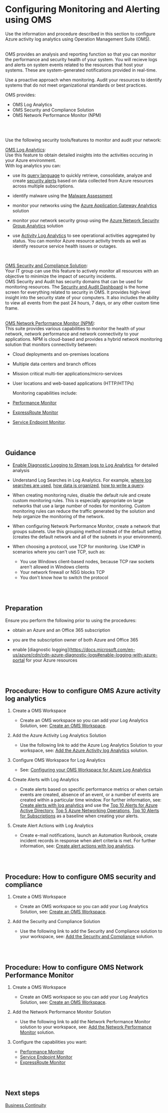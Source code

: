 # Configuring Monitoring and Alerting using OMS
Use the information and procedure described in this section to configure Azure activity log analytics using Operation Management Suite (OMS).
<br />
<br />

OMS provides an analysis and reporting function so that you can monitor the performance and security health of your system. You will recieve logs and alerts on system events related to the resources that host your systems. These are system-generated notifications provided in real-time. 

Use a proactive approach when monitoring. Audit your resources to identify systems that do not meet organizational standards or best practices.

OMS provides:
- OMS Log Analytics
- OMS Security and Compliance Solution
- OMS Network Performance Monitor (NPM)
<br />
<br />

Use the following security tools/features to monitor and audit your network: 

 [OMS Log Analytics](https://docs.microsoft.com/en-us/azure/log-analytics/log-analytics-overview?toc=%2fazure%2foperations-management-suite%2ftoc.json):  
 Use this feature to obtain detailed insights into the activities occuring in your Azure environment.   
 With log analytics you can:  
- use its [query language](https://docs.loganalytics.io/index) to quickly retrieve, consolidate, analyze and create [security alerts](https://docs.microsoft.com/en-us/azure/security-center/security-center-managing-and-responding-alerts) based on data collected from Azure resources across multiple subscriptions.  
     
- identify malware using the [Malware Assessment](https://docs.microsoft.com/en-us/azure/log-analytics/log-analytics-malware?toc=%2fazure%2foperations-management-suite%2ftoc.json) 
- monitor your networks using the [Azure Application Gateway Analytics](https://docs.microsoft.com/en-us/azure/log-analytics/log-analytics-azure-networking-analytics?toc=%2fazure%2foperations-management-suite%2ftoc.json#azure-application-gateway-analytics-solution-in-log-analytics) solution 
- monitor your network security group using the [Azure Network Security Group Analytics](https://docs.microsoft.com/en-us/azure/log-analytics/log-analytics-azure-networking-analytics?toc=%2fazure%2foperations-management-suite%2ftoc.json#azure-network-security-group-analytics-solution-in-log-analytics) solution
- use [Activity Log Analytics](https://docs.microsoft.com/en-us/azure/log-analytics/log-analytics-activity) to see operational activities aggregated by status. You can monitor Azure resource activity trends as well as identify resource service health issues or outages.
<br />

[OMS Security and Compliance Solution](https://docs.microsoft.com/en-us/azure/operations-management-suite/oms-security-getting-started#oms-security-and-audit-dashboard):  
  Your IT group can use this feature to actively monitor all resources with an objective to minimize the impact of security incidents.  
  OMS Security and Audit has security domains that can be used for monitoring resources. The [Security and Audit Dashboard](https://docs.microsoft.com/en-us/azure/operations-management-suite/oms-security-getting-started#oms-security-and-audit-dashboard) is the home screen for everything related to security in OMS. It provides high-level insight into the security state of your computers. It also includes the ability to view all events from the past 24 hours, 7 days, or any other custom time frame.
<br />
<br />

[OMS Network Performance Monitor (NPM)](https://docs.microsoft.com/en-us/azure/log-analytics/log-analytics-network-performance-monitor):  
  This suite provides various capabilities to monitor the health of your network, network performance and network connectivity to your applications. NPM is cloud-based and provides a hybrid network monitoring solution that monitors connectivity between:   
- Cloud deployments and on-premises locations  
- Multiple data centers and branch offices  
- Mission critical multi-tier applications/micro-services  
- User locations and web-based applications (HTTP/HTTPs)   

   Monitoring capabilities include:  
- [Performance Monitor](https://docs.microsoft.com/en-us/azure/log-analytics/log-analytics-network-performance-monitor-performance-monitor)  
- [ExpressRoute Monitor](https://docs.microsoft.com/en-us/azure/log-analytics/log-analytics-network-performance-monitor-expressroute)   
- [Service Endpoint Monitor](https://docs.microsoft.com/en-us/azure/log-analytics/log-analytics-network-performance-monitor-service-endpoint). 
<br />
<br />

## Guidance

- [Enable Diagnostic Logging to Stream logs to Log Analytics](https://docs.microsoft.com/en-us/azure/monitoring-and-diagnostics/monitor-stream-diagnostic-logs-log-analytics) for detailed analysis  

 - Understand Log Searches in Log Analytics. For example, [where log searches are used](https://docs.microsoft.com/en-us/azure/log-analytics/log-analytics-log-search#where-log-searches-are-used), [how data is organized](https://docs.microsoft.com/en-us/azure/log-analytics/log-analytics-log-search#how-log-analytics-data-is-organized), [how to write a query](https://docs.microsoft.com/en-us/azure/log-analytics/log-analytics-log-search#writing-a-query). 
 - When creating monitoring rules, disable the default rule and create custom monitoring rules. This is especially appropriate on large networks that use a large number of nodes for monitoring. Custom monitoring rules can reduce the traffic generated by the solution and help organize the monitoring of the network. 
 - When configuring Network Performance Monitor, create a network that groups subnets. Use this grouping method instead of the default setting (creates the default network and all of the subnets in your environment). 
 - When choosing a protocol, use TCP for monitoring. Use ICMP in scenarios where you can't use TCP, such as:  
    - You use Windows client-based nodes, because TCP raw sockets aren't allowed in Windows clients 
    - Your network firewall or NSG blocks TCP 
    - You don't know how to switch the protocol 
<br />
<br />

## Preparation 
Ensure you perform the following prior to using the procedures:   
  - obtain an Azure and an Office 365 subscription 
  
  - you are the subscription owner of both Azure and Office 365 
  - enable [diagnostic logging](https://docs.microsoft.com/en-us/azure/cdn/cdn-azure-diagnostic-logs#enable-logging-with-azure-portal for your Azure resources
<br />
<br />

## Procedure:  How to configure OMS Azure activity log analytics

1. Create a OMS Workspace  
   - Create an OMS workspace so you can add your Log Analytics Solution, see: [Create an OMS Workspace](https://docs.microsoft.com/en-us/azure/log-analytics/log-analytics-quick-create-workspace).  

 2. Add the Azure Activity Log Analytics Solution  
    - Use the following link to add the Azure Log Analytics Solution to your workspace, see: [Add the Azure Activity log Analytics](https://docs.microsoft.com/en-us/azure/log-analytics/log-analytics-activity#configuration) solution.

3. Configure OMS Workspace for Log Analytics  
   - See: [Configuring your OMS Workspace for Azure Log Analytics](/nmcgregor/Azure-Security/blob/master/4.3.1-Configuring-OMS-Workspace-for-Azure-Log-Analytics.md)  

4. Create Alerts with Log Analytics   

   - Create alerts based on specific performance metrics or when certain events are created, absence of an event, or a number of events are created within a particular time window.  For further information, see: [Create alerts with log analytics](https://docs.microsoft.com/en-us/azure/log-analytics/log-analytics-tutorial-response#create-alerts) and use the [Top 10 Alerts for Azure Active Directory](/nmcgregor/Azure-Security/blob/master/4.3.2-Top-10-Queries-For-Azure-Active-Directory.md), [Top 5 Azure Networking Operations](/nmcgregor/Azure-Security/blob/master/4.3.3-Top-5-Alerts-for-Azure-Networking-Operations.md), [Top 10 Alerts for Subscriptions](/alvarovitta/Azure-Security/blob/master/4.3.4-Top-10-Alerts-For-Subscriptions.md) as a baseline when creating your alerts.

5. Create Alert Actions with Log Analytics   

   - Create e-mail notifications, launch an Automation Runbook, create incident records in response when alert criteria is met.  For further information, see: [Create alert actions with log analytics](https://docs.microsoft.com/en-us/azure/log-analytics/log-analytics-tutorial-response#alert-actions). 
<br />
<br />


## Procedure:  How to configure OMS security and compliance

1. Create a OMS Workspace  
   - Create an OMS workspace so you can add your Log Analytics Solution, see: [Create an OMS Workspace](https://docs.microsoft.com/en-us/azure/log-analytics/log-analytics-quick-create-workspace).  
   
2. Add the Security and Compliance Solution
   - Use the following link to add the Security and Compliance solution to your workspace, see: [Add the Security and Compliance](https://docs.microsoft.com/en-us/azure/operations-management-suite/oms-security-getting-started?toc=%2fazure%2flog-analytics%2ftoc.json#oms-security-and-audit-dashboard) solution.
<br />
<br />

## Procedure:  How to configure OMS Network Performance Monitor

1. Create a OMS Workspace  
   - Create an OMS workspace so you can add your Log Analytics Solution, see: [Create an OMS Workspace](https://docs.microsoft.com/en-us/azure/log-analytics/log-analytics-quick-create-workspace).  
   
2. Add the Network Performance Monitor Solution
   - Use the following link to add the Network Performance Monitor solution to your workspace, see: [Add the Network Performance Monitor](https://docs.microsoft.com/en-us/azure/log-analytics/log-analytics-network-performance-monitor#configure-the-solution) solution.
   
3. Configure the capabilities you want:
   - [Performance Monitor](https://docs.microsoft.com/en-us/azure/log-analytics/log-analytics-network-performance-monitor-performance-monitor#configuration)
   - [Service Endpoint Monitor](https://docs.microsoft.com/en-us/azure/log-analytics/log-analytics-network-performance-monitor-performance-monitor#configuration)
   - [ExpressRoute Monitor](https://docs.microsoft.com/en-us/azure/log-analytics/log-analytics-network-performance-monitor-expressroute#configuration)
<br />
<br />   

## Next steps
[Business Continuity](/nmcgregor/Azure-Security/blob/master/4.4-Business-Continuity.md)
